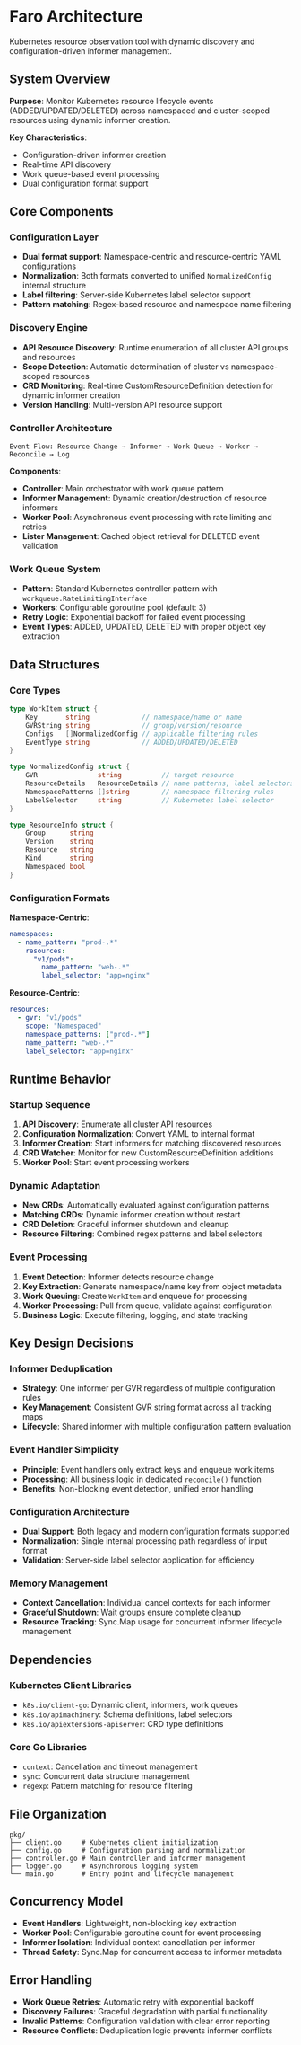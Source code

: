 # Faro Architecture

Kubernetes resource observation tool with dynamic discovery and configuration-driven informer management.

## System Overview

**Purpose**: Monitor Kubernetes resource lifecycle events (ADDED/UPDATED/DELETED) across namespaced and cluster-scoped resources using dynamic informer creation.

**Key Characteristics**:
- Configuration-driven informer creation
- Real-time API discovery
- Work queue-based event processing
- Dual configuration format support

## Core Components

### Configuration Layer
- **Dual format support**: Namespace-centric and resource-centric YAML configurations
- **Normalization**: Both formats converted to unified `NormalizedConfig` internal structure
- **Label filtering**: Server-side Kubernetes label selector support
- **Pattern matching**: Regex-based resource and namespace name filtering

### Discovery Engine
- **API Resource Discovery**: Runtime enumeration of all cluster API groups and resources
- **Scope Detection**: Automatic determination of cluster vs namespace-scoped resources
- **CRD Monitoring**: Real-time CustomResourceDefinition detection for dynamic informer creation
- **Version Handling**: Multi-version API resource support

### Controller Architecture
```
Event Flow: Resource Change → Informer → Work Queue → Worker → Reconcile → Log
```

**Components**:
- **Controller**: Main orchestrator with work queue pattern
- **Informer Management**: Dynamic creation/destruction of resource informers
- **Worker Pool**: Asynchronous event processing with rate limiting and retries
- **Lister Management**: Cached object retrieval for DELETED event validation

### Work Queue System
- **Pattern**: Standard Kubernetes controller pattern with `workqueue.RateLimitingInterface`
- **Workers**: Configurable goroutine pool (default: 3)
- **Retry Logic**: Exponential backoff for failed event processing
- **Event Types**: ADDED, UPDATED, DELETED with proper object key extraction

## Data Structures

### Core Types
```go
type WorkItem struct {
    Key       string             // namespace/name or name
    GVRString string             // group/version/resource
    Configs   []NormalizedConfig // applicable filtering rules
    EventType string             // ADDED/UPDATED/DELETED
}

type NormalizedConfig struct {
    GVR               string          // target resource
    ResourceDetails   ResourceDetails // name patterns, label selectors
    NamespacePatterns []string        // namespace filtering rules
    LabelSelector     string          // Kubernetes label selector
}

type ResourceInfo struct {
    Group      string
    Version    string
    Resource   string
    Kind       string
    Namespaced bool
}
```

### Configuration Formats

**Namespace-Centric**:
```yaml
namespaces:
  - name_pattern: "prod-.*"
    resources:
      "v1/pods":
        name_pattern: "web-.*"
        label_selector: "app=nginx"
```

**Resource-Centric**:
```yaml
resources:
  - gvr: "v1/pods"
    scope: "Namespaced"
    namespace_patterns: ["prod-.*"]
    name_pattern: "web-.*"
    label_selector: "app=nginx"
```

## Runtime Behavior

### Startup Sequence
1. **API Discovery**: Enumerate all cluster API resources
2. **Configuration Normalization**: Convert YAML to internal format
3. **Informer Creation**: Start informers for matching discovered resources
4. **CRD Watcher**: Monitor for new CustomResourceDefinition additions
5. **Worker Pool**: Start event processing workers

### Dynamic Adaptation
- **New CRDs**: Automatically evaluated against configuration patterns
- **Matching CRDs**: Dynamic informer creation without restart
- **CRD Deletion**: Graceful informer shutdown and cleanup
- **Resource Filtering**: Combined regex patterns and label selectors

### Event Processing
1. **Event Detection**: Informer detects resource change
2. **Key Extraction**: Generate namespace/name key from object metadata
3. **Work Queuing**: Create `WorkItem` and enqueue for processing
4. **Worker Processing**: Pull from queue, validate against configuration
5. **Business Logic**: Execute filtering, logging, and state tracking

## Key Design Decisions

### Informer Deduplication
- **Strategy**: One informer per GVR regardless of multiple configuration rules
- **Key Management**: Consistent GVR string format across all tracking maps
- **Lifecycle**: Shared informer with multiple configuration pattern evaluation

### Event Handler Simplicity
- **Principle**: Event handlers only extract keys and enqueue work items
- **Processing**: All business logic in dedicated `reconcile()` function
- **Benefits**: Non-blocking event detection, unified error handling

### Configuration Architecture
- **Dual Support**: Both legacy and modern configuration formats supported
- **Normalization**: Single internal processing path regardless of input format
- **Validation**: Server-side label selector application for efficiency

### Memory Management
- **Context Cancellation**: Individual cancel contexts for each informer
- **Graceful Shutdown**: Wait groups ensure complete cleanup
- **Resource Tracking**: Sync.Map usage for concurrent informer lifecycle management

## Dependencies

### Kubernetes Client Libraries
- `k8s.io/client-go`: Dynamic client, informers, work queues
- `k8s.io/apimachinery`: Schema definitions, label selectors
- `k8s.io/apiextensions-apiserver`: CRD type definitions

### Core Go Libraries
- `context`: Cancellation and timeout management
- `sync`: Concurrent data structure management
- `regexp`: Pattern matching for resource filtering

## File Organization

```
pkg/
├── client.go     # Kubernetes client initialization
├── config.go     # Configuration parsing and normalization  
├── controller.go # Main controller and informer management
├── logger.go     # Asynchronous logging system
└── main.go       # Entry point and lifecycle management
```

## Concurrency Model

- **Event Handlers**: Lightweight, non-blocking key extraction
- **Worker Pool**: Configurable goroutine count for event processing
- **Informer Isolation**: Individual context cancellation per informer
- **Thread Safety**: Sync.Map for concurrent access to informer metadata

## Error Handling

- **Work Queue Retries**: Automatic retry with exponential backoff
- **Discovery Failures**: Graceful degradation with partial functionality
- **Invalid Patterns**: Configuration validation with clear error reporting
- **Resource Conflicts**: Deduplication logic prevents informer conflicts